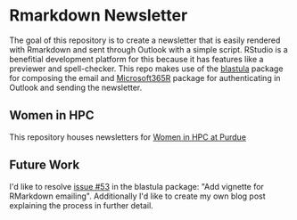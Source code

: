 # Rmarkdown Newsletter

The goal of this repository is to create a newsletter that is easily rendered with Rmarkdown and sent through Outlook with a simple script. RStudio is a benefitial development platform for this because it has features like a previewer and spell-checker. This repo makes use of the [blastula](https://pkgs.rstudio.com/blastula/index.html) package for composing the email and [Microsoft365R](https://github.com/Azure/Microsoft365R) package for authenticating in Outlook and sending the newsletter.

## Women in HPC

This repository houses newsletters for [Women in HPC at Purdue](https://www.rcac.purdue.edu/whpc)

## Future Work
I'd like to resolve [issue #53](https://github.com/rstudio/blastula/issues/53) in the blastula package: "Add vignette for RMarkdown emailing". Additionally I'd like to create my own blog post explaining the process in further detail.